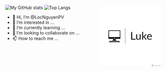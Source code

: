 <a href="https://codeandbug.hashnode.dev/"><img src="https://github.com/LocNguyenPV/LocNguyenPV/blob/26294ecd514324d13f65928b0309e289260c1590/Logo/logo-2.png" align="right" width="200px"></a>
![My GitHub stats](https://github-readme-stats.vercel.app/api?username=LocNguyenPV&theme=dracula&show_icons=true)
![Top Langs](https://github-readme-stats.vercel.app/api/top-langs/?username=LocNguyenPV&langs_count=8)
- 👋 Hi, I’m @LocNguyenPV
- 👀 I’m interested in ...
- 🌱 I’m currently learning ...
- 💞️ I’m looking to collaborate on ...
- 📫 How to reach me ...

<!---
LocNguyenPV/LocNguyenPV is a ✨ special ✨ repository because its `README.md` (this file) appears on your GitHub profile.
You can click the Preview link to take a look at your changes.
--->
